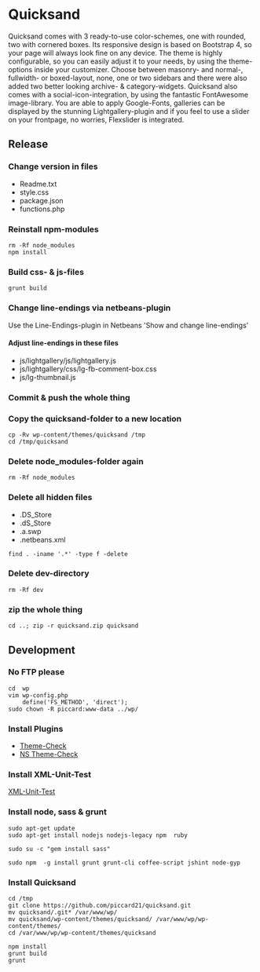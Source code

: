 # Quicksand
Quicksand comes with 3 ready-to-use color-schemes, one with rounded, two with cornered boxes. Its responsive design is based on Bootstrap 4, so your page will always look fine on any device. The theme is highly configurable, so you can easily adjust it to your needs, by using the theme-options inside your customizer.  Choose between masonry- and normal-, fullwidth- or boxed-layout, none, one or two sidebars and there were also added two better looking archive- & category-widgets. Quicksand also comes with a social-icon-integration, by using the fantastic FontAwesome image-library. You are able to apply Google-Fonts, galleries can be displayed by the stunning Lightgallery-plugin and if you feel to use a slider on your frontpage, no worries, Flexslider is integrated.

## Release
### Change version in files
- Readme.txt
- style.css    
- package.json
- functions.php
	
### Reinstall npm-modules

```
rm -Rf node_modules
npm install
``` 

### Build css- & js-files

```
grunt build 
```  


### Change line-endings via netbeans-plugin

Use the Line-Endings-plugin in Netbeans 'Show and change line-endings' 

#### Adjust line-endings in these files 
- js/lightgallery/js/lightgallery.js
- js/lightgallery/css/lg-fb-comment-box.css 
- js/lg-thumbnail.js

### Commit & push the whole thing

### Copy the quicksand-folder to a new location

```
cp -Rv wp-content/themes/quicksand /tmp
cd /tmp/quicksand 
```


	
### Delete node_modules-folder again
```
rm -Rf node_modules
```


### Delete all hidden files
- .DS_Store
- .dS_Store
- .a.swp
- .netbeans.xml	


```
find . -iname '.*' -type f -delete
```

### Delete dev-directory
```
rm -Rf dev
```


### zip the whole thing
```
cd ..; zip -r quicksand.zip quicksand
```  


## Development
### No FTP please

```
cd  wp 
vim wp-config.php 
	define('FS_METHOD', 'direct');
sudo chown -R piccard:www-data ../wp/
```

### Install Plugins
- [Theme-Check](http://ottopress.com/wordpress-plugins/theme-check/ )
- [NS Theme-Check](https://github.com/WPTRT/theme-sniffer )

### Install XML-Unit-Test 
[XML-Unit-Test](https://codex.wordpress.org/Theme_Unit_Test)


### Install node, sass & grunt
```
sudo apt-get update
sudo apt-get install nodejs nodejs-legacy npm  ruby 

sudo su -c "gem install sass"

sudo npm  -g install grunt grunt-cli coffee-script jshint node-gyp
```

### Install Quicksand
```
cd /tmp
git clone https://github.com/piccard21/quicksand.git
mv quicksand/.git* /var/www/wp/
mv quicksand/wp-content/themes/quicksand/ /var/www/wp/wp-content/themes/
cd /var/www/wp/wp-content/themes/quicksand

npm install
grunt build
grunt 
```


